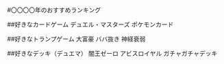 #〇〇〇〇年のおすすめランキング



##好きなカードゲーム
デュエル・マスターズ
ポケモンカード

##好きなトランプゲーム
大富豪
ババ抜き
神経衰弱


##好きなデッキ（デュエマ）
闇王ゼーロ
アビスロイヤル
ガチャガチャデッキ

